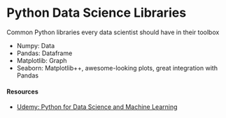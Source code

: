# Python Data Science Libraries
Common Python libraries every data scientist should have in their toolbox

- Numpy: Data
- Pandas: Dataframe 
- Matplotlib: Graph
- Seaborn: Matplotlib++, awesome-looking plots, great integration with Pandas

#### Resources
- [Udemy: Python for Data Science and Machine Learning](https://www.udemy.com/python-for-data-science-and-machine-learning-bootcamp/learn/v4/content)
